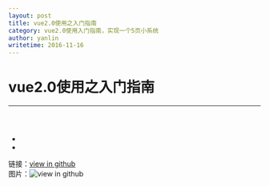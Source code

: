 ```yaml
---
layout: post
title: vue2.0使用之入门指南
category: vue2.0使用入门指南，实现一个5页小系统
author: yanlin
writetime: 2016-11-16
---
```

# vue2.0使用之入门指南

***

## 
   

   

### 

  ```
    

  ```

  * 
  * 


链接：[view in github](https://github.com/yanlin0/blog)  
图片：![view in github](https://github.com/yanlin0/blog)



